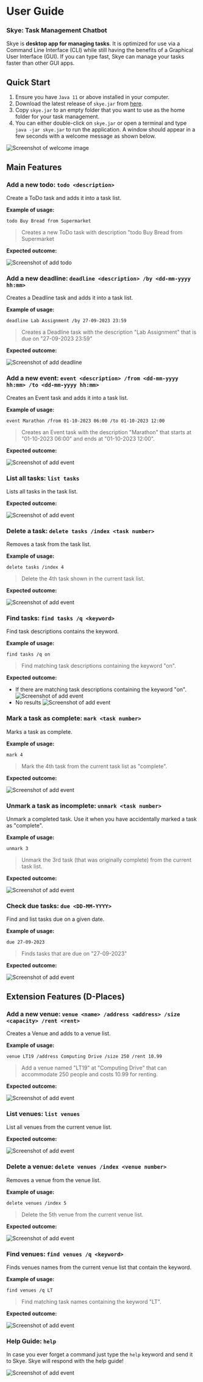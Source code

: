 # User Guide
### Skye: Task Management Chatbot
Skye is **desktop app for managing tasks**. It is optimized for use via a Command Line Interface (CLI) while still having the benefits of a Graphical User Interface (GUI). If you can type fast, Skye can manage your tasks faster than other GUI apps.

## Quick Start
1. Ensure you have `Java 11` or above installed in your computer.
2. Download the latest release of `skye.jar` from [here](https://github.com/ktzy0305/ip/releases/). 
3. Copy `skye.jar` to an empty folder that you want to use as the home folder for your task management.
4. You can either double-click on `skye.jar` or open a terminal and type `java -jar skye.jar` to run the application. A window should appear in a few seconds with a welcome message as shown below.

![Screenshot of welcome image](./images/welcome_message.png)

[//]: # (## Features)

[//]: # ()
[//]: # (### Add To-Do)

[//]: # ()
[//]: # (Adds a task that is flexible and not time bound.)

[//]: # ()
[//]: # (### Add Deadline)

[//]: # ()
[//]: # (Adds a task with a due date and time.)

[//]: # ()
[//]: # (### Add Event)

[//]: # ()
[//]: # (Adds a task with a start date / time and end date / time.)

[//]: # ()
[//]: # (### Delete Task)

[//]: # ()
[//]: # (Removes a task from a list of recorded tasks.)

[//]: # ()
[//]: # (### List Tasks)

[//]: # ()
[//]: # (Displays all tasks that were recorded.)

[//]: # ()
[//]: # (### Find Tasks)

[//]: # ()
[//]: # (Search for task descriptions that match a given keyword.)

[//]: # ()
[//]: # (### Mark Task)

[//]: # ()
[//]: # (Set a task as `done` or `not done`)

[//]: # ()
[//]: # (### Check Due Tasks)

[//]: # ()
[//]: # (Search for tasks due on a certain `date`)

[//]: # ()
[//]: # (### Add Venue)

[//]: # ()
[//]: # (Adds a venue name and its details: address, capacity and rent.)

[//]: # ()
[//]: # (### Delete Venue)

[//]: # ()
[//]: # (Removes a venue from a list of recorded venues.)

[//]: # ()
[//]: # (### List Venues)

[//]: # ()
[//]: # (List all venues that were recorded.)

[//]: # ()
[//]: # (### Find Venues)

[//]: # ()
[//]: # (Search for venue names that match a given keyword.)

[//]: # ()
[//]: # (### Save Data)

[//]: # ()
[//]: # (Saves all recorded tasks and venues. Data is automatically saved whenever a new task or venue is added or deleted.)

## Main Features

### Add a new todo: `todo <description>`

Create a ToDo task and adds it into a task list.

**Example of usage:** 

`todo Buy Bread from Supermarket`

> Creates a new ToDo task with description "todo Buy Bread from Supermarket

**Expected outcome:**

![Screenshot of add todo](./images/add_todo.png)

### Add a new deadline: `deadline <description> /by <dd-mm-yyyy hh:mm>`

Creates a Deadline task and adds it into a task list.

**Example of usage:**

`deadline Lab Assignment /by 27-09-2023 23:59`

> Creates a Deadline task with the description "Lab Assignment" that is due on "27-09-2023 23:59"

**Expected outcome:**

![Screenshot of add deadline](./images/add_deadline.png)

### Add a new event: `event <description> /from <dd-mm-yyyy hh:mm> /to <dd-mm-yyyy hh:mm>`

Creates an Event task and adds it into a task list.

**Example of usage:**

`event Marathon /from 01-10-2023 06:00 /to 01-10-2023 12:00`

> Creates an Event task with the description "Marathon" that starts at "01-10-2023 06:00" and ends at "01-10-2023 12:00".

**Expected outcome:**

![Screenshot of add event](./images/add_event.png)

### List all tasks: `list tasks`

Lists all tasks in the task list.

**Expected outcome:**

![Screenshot of add event](./images/list_tasks.png)

### Delete a task: `delete tasks /index <task number>`

Removes a task from the task list.

**Example of usage:**

`delete tasks /index 4`

> Delete the 4th task shown in the current task list.

**Expected outcome:**

![Screenshot of add event](./images/delete_task.png)

### Find tasks: `find tasks /q <keyword>`

Find task descriptions contains the keyword.

**Example of usage:**

`find tasks /q on`

> Find matching task descriptions containing the keyword "on".

**Expected outcome:**
- If there are matching task descriptions containing the keyword "on".
![Screenshot of add event](./images/find_tasks.png)
- No results
![Screenshot of add event](./images/find_tasks_no_match.png)

### Mark a task as complete: `mark <task number>`

Marks a task as complete.

**Example of usage:**

`mark 4`

> Mark the 4th task from the current task list as "complete".

**Expected outcome:**

![Screenshot of add event](./images/mark_task.png)


### Unmark a task as incomplete: `unmark <task number>`

Unmark a completed task. Use it when you have accidentally marked a task as "complete".

**Example of usage:**

`unmark 3`

> Unmark the 3rd task (that was originally complete) from the current task list.

**Expected outcome:**

![Screenshot of add event](./images/unmark_task.png)

### Check due tasks: `due <DD-MM-YYYY>`

Find and list tasks due on a given date.

**Example of usage:**

`due 27-09-2023`

> Finds tasks that are due on "27-09-2023" 

**Expected outcome:**

![Screenshot of add event](./images/due_tasks.png)

## Extension Features (D-Places)

### Add a new venue: `venue <name> /address <address> /size <capacity> /rent <rent>`

Creates a Venue and adds to a venue list.

**Example of usage:**

`venue LT19 /address Computing Drive /size 250 /rent 10.99`

> Add a venue named "LT19" at "Computing Drive" that can accommodate 250 people and costs 10.99 for renting.

**Expected outcome:**

![Screenshot of add event](./images/add_venue.png)

### List venues: `list venues`

List all venues from the current venue list.

**Expected outcome:**

![Screenshot of add event](./images/list_venues.png)

### Delete a venue: `delete venues /index <venue number>`

Removes a venue from the venue list.

**Example of usage:**

`delete venues /index 5`

> Delete the 5th venue from the current venue list.

**Expected outcome:**

![Screenshot of add event](./images/delete_venue.png)

### Find venues: `find venues /q <keyword>`

Finds venues names from the current venue list that contain the keyword.

**Example of usage:**

`find venues /q LT`

> Find matching task names containing the keyword "LT".

**Expected outcome:**

![Screenshot of add event](./images/find_venues.png)

### Help Guide: `help`
In case you ever forget a command just type the `help` keyword and send it to Skye. Skye will respond with the help guide!

![Screenshot of add event](./images/help_guide.png)